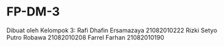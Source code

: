 # FP-DM-3 
Dibuat oleh Kelompok 3: 
Rafi Dhafin Ersamazaya 		21082010222
Rizki Setyo Putro Robawa 	21082010208
Farrel Farhan	 		21082010190
